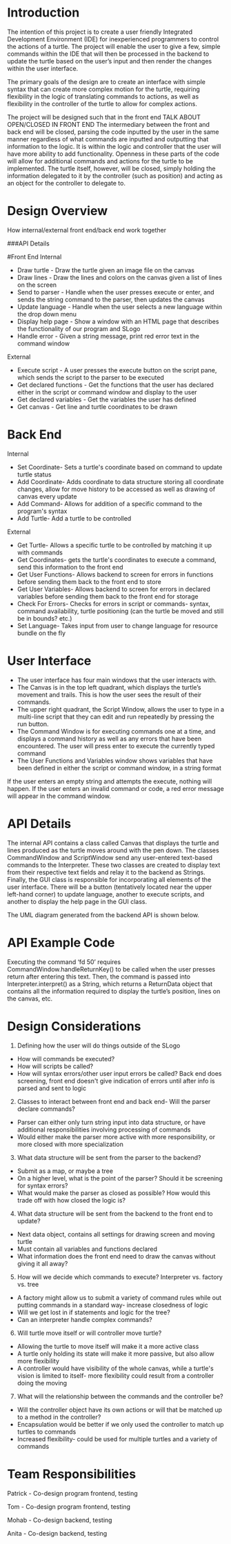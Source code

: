 Introduction
==========

The intention of this project is to create a user friendly Integrated Development Environment (IDE) for inexperienced programmers to 
control the actions of a turtle. The project will enable the user to give a few, simple commands within the IDE that will then be 
processed in the backend to update the turtle based on the user’s input and then render the changes within the user interface. 

The primary goals of the design are to create an interface with simple syntax that can create more complex motion for the turtle, 
requiring flexibility in the logic of translating commands to actions, as well as flexibility in the controller of the turtle to allow 
for complex actions.


The project will be designed such that in the front end TALK ABOUT OPEN/CLOSED IN FRONT END
The intermediary between the front and back end will be closed, parsing the code inputted by the user in the same manner regardless of 
what commands are inputted and outputting that information to the logic. It is within the logic and controller that the user will have 
more ability to add functionality. Openness in these parts of the code will allow for additional commands and actions for the turtle to 
be implemented. The turtle itself, however, will be closed, simply holding the information delegated to it by the controller (such as 
position) and acting as an object for the controller to delegate to.

Design Overview
==============
How internal/external front end/back end work together

###API Details

#Front End
Internal
* Draw turtle - Draw the turtle given an image file on the canvas
* Draw lines - Draw the lines and colors on the canvas given a list of lines on the screen
* Send to parser - Handle when the user presses execute or enter, and sends the string command to the parser, then updates the canvas
* Update language - Handle when the user selects a new language within the drop down menu
* Display help page - Show a window with an HTML page that describes the functionality of our program and SLogo
* Handle error - Given a string message, print red error text in the command window

External
* Execute script - A user presses the execute button on the script pane, which sends the script to the parser to be executed
* Get declared functions - Get the functions that the user has declared either in the script or command window and display to the user
* Get declared variables - Get the variables the user has defined 
* Get canvas - Get line and turtle coordinates to be drawn

# Back End
Internal
* Set Coordinate- Sets a turtle's coordinate based on command to update turtle status
* Add Coordinate- Adds coordinate to data structure storing all coordinate changes, allow for move history to be accessed as well
as drawing of canvas every update
* Add Command- Allows for addition of a specific command to the program's syntax
* Add Turtle- Add a turtle to be controlled

External
* Get Turtle- Allows a specific turtle to be controlled by matching it up with commands
* Get Coordinates- gets the turtle's coordinates to execute a command, send this information to the front end
* Get User Functions- Allows backend to screen for errors in functions before sending them back to the front end to store
* Get User Variables- Allows backend to screen for errors in declared variables before sending them back to the front end for storage
* Check For Errors- Checks for errors in script or commands- syntax, command availability, turtle positioning (can the turtle be moved
and still be in bounds? etc.)
* Set Language- Takes input from user to change language for resource bundle on the fly

User Interface
=============
* The user interface has four main windows that the user interacts with.
* The Canvas is in the top left quadrant, which displays the turtle’s movement and trails. This is how the user sees the result of their 
commands.
* The upper right quadrant, the Script Window, allows the user to type in a multi-line script that they can edit and run repeatedly by 
pressing the run button.
* The Command Window is for executing commands one at a time, and displays a command history as well as any errors that have been 
encountered. The user will press enter to execute the currently typed command
* The User Functions and Variables window shows variables that have been defined in either the script or command window, in a string 
format

If the user enters an empty string and attempts the execute, nothing will happen. If the user enters an invalid command or code, a red 
error message will appear in the command window.



API Details
=========

The internal API contains a class called Canvas that displays the turtle and lines produced as the turtle moves around with the pen 
down. The classes CommandWindow and ScriptWindow send any user-entered text-based commands to the Interpreter. These two classes are 
created to display text from their respective text fields and relay it to the backend as Strings. Finally, the GUI class is responsible 
for incorporating all elements of the user interface. There will be a button (tentatively located near the upper left-hand corner) to 
update language, another to execute scripts, and another to display the help page in the GUI class.

The UML diagram generated from the backend API is shown below.



API Example Code
===============
Executing the command ‘fd 50’ requires CommandWindow.handleReturnKey() to be called when the user presses return after entering this 
text. Then, the command is passed into Interpreter.interpret() as a String, which returns a ReturnData object that contains all the 
information required to display the turtle’s position, lines on the canvas, etc.

Design Considerations
===================
1. Defining how the user will do things outside of the SLogo
* How will commands be executed?
* How will scripts be called?
* How will syntax errors/other user input errors be called? Back end does screening, front end doesn't give indication of errors until
after info is parsed and sent to logic

2. Classes to interact between front end and back end- Will the parser declare commands?
* Parser can either only turn string input into data structure, or have additional responsibilities involving processing of commands
* Would either make the parser more active with more responsibility, or more closed with more specialization

3. What data structure will be sent from the parser to the backend?
* Submit as a map, or maybe a tree
* On a higher level, what is the point of the parser? Should it be screening for syntax errors?
* What would make the parser as closed as possible? How would this trade off with how closed the logic is?

4. What data structure will be sent from the backend to the front end to update?
* Next data object, contains all settings for drawing screen and moving turtle
* Must contain all variables and functions declared
* What information does the front end need to draw the canvas without giving it all away?

5. How will we decide which commands to execute? Interpreter vs. factory vs. tree
* A factory might allow us to submit a variety of command rules while out putting commands in a standard way- increase closedness of 
logic
* Will we get lost in if statements and logic for the tree?
* Can an interpreter handle complex commands?

6. Will turtle move itself or will controller move turtle?
* Allowing the turtle to move itself will make it a more active class
* A turtle only holding its state will make it more passive, but also allow more flexibility
* A controller would have visibility of the whole canvas, while a turtle's vision is limited to itself- more flexibility could result
from a controller doing the moving

7. What will the relationship between the commands and the controller be?
* Will the controller object have its own actions or will that be matched up to a method in the controller?
* Encapsulation would be better if we only used the controller to match up turtles to commands
* Increased flexibility- could be used for multiple turtles and a variety of commands

Team Responsibilities
==================

Patrick - Co-design program frontend, testing

Tom - Co-design program frontend, testing

Mohab - Co-design backend, testing

Anita - Co-design backend, testing

